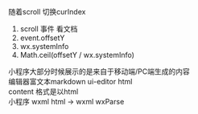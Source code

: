 随着scroll 切换curIndex
  1. scroll 事件 看文档
  2. event.offsetY
  3. wx.systemInfo
  4. Math.ceil(offsetY / wx.systemInfo)

小程序大部分时候展示的是来自于移动端/PC端生成的内容<br>
编辑器富文本markdown ui-editor html<br>
content 格式是以html<br>
小程序 wxml
html -> wxml wxParse 